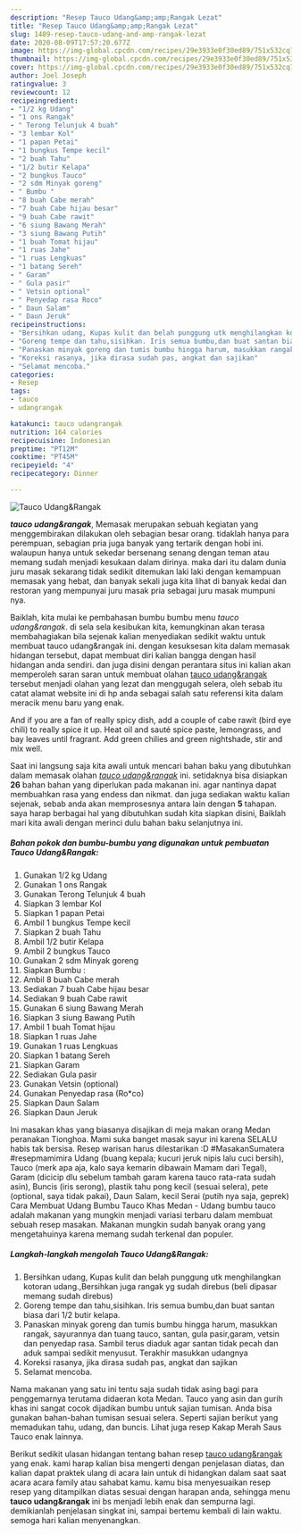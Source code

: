 ```yaml
---
description: "Resep Tauco Udang&amp;amp;Rangak Lezat"
title: "Resep Tauco Udang&amp;amp;Rangak Lezat"
slug: 1489-resep-tauco-udang-and-amp-rangak-lezat
date: 2020-08-09T17:57:20.677Z
image: https://img-global.cpcdn.com/recipes/29e3933e0f30ed89/751x532cq70/tauco-udangrangak-foto-resep-utama.jpg
thumbnail: https://img-global.cpcdn.com/recipes/29e3933e0f30ed89/751x532cq70/tauco-udangrangak-foto-resep-utama.jpg
cover: https://img-global.cpcdn.com/recipes/29e3933e0f30ed89/751x532cq70/tauco-udangrangak-foto-resep-utama.jpg
author: Joel Joseph
ratingvalue: 3
reviewcount: 12
recipeingredient:
- "1/2 kg Udang"
- "1 ons Rangak"
- " Terong Telunjuk 4 buah"
- "3 lembar Kol"
- "1 papan Petai"
- "1 bungkus Tempe kecil"
- "2 buah Tahu"
- "1/2 butir Kelapa"
- "2 bungkus Tauco"
- "2 sdm Minyak goreng"
- " Bumbu "
- "8 buah Cabe merah"
- "7 buah Cabe hijau besar"
- "9 buah Cabe rawit"
- "6 siung Bawang Merah"
- "3 siung Bawang Putih"
- "1 buah Tomat hijau"
- "1 ruas Jahe"
- "1 ruas Lengkuas"
- "1 batang Sereh"
- " Garam"
- " Gula pasir"
- " Vetsin optional"
- " Penyedap rasa Roco"
- " Daun Salam"
- " Daun Jeruk"
recipeinstructions:
- "Bersihkan udang, Kupas kulit dan belah punggung utk menghilangkan kotoran udang.,Bersihkan juga rangak yg sudah direbus (beli dipasar memang sudah direbus)"
- "Goreng tempe dan tahu,sisihkan. Iris semua bumbu,dan buat santan biasa dari 1/2 butir kelapa."
- "Panaskan minyak goreng dan tumis bumbu hingga harum, masukkan rangak, sayurannya dan tuang tauco, santan, gula pasir,garam, vetsin dan penyedap rasa. Sambil terus diaduk agar santan tidak pecah dan aduk sampai sedikit menyusut. Terakhir masukkan udangnya"
- "Koreksi rasanya, jika dirasa sudah pas, angkat dan sajikan"
- "Selamat mencoba."
categories:
- Resep
tags:
- tauco
- udangrangak

katakunci: tauco udangrangak 
nutrition: 164 calories
recipecuisine: Indonesian
preptime: "PT12M"
cooktime: "PT45M"
recipeyield: "4"
recipecategory: Dinner

---
```



![Tauco Udang&amp;Rangak](https://img-global.cpcdn.com/recipes/29e3933e0f30ed89/751x532cq70/tauco-udangrangak-foto-resep-utama.jpg)

<b><i>tauco udang&amp;rangak</i></b>, Memasak merupakan sebuah kegiatan yang menggembirakan dilakukan oleh sebagian besar orang. tidaklah hanya para perempuan, sebagian pria juga banyak yang tertarik dengan hobi ini. walaupun hanya untuk sekedar bersenang senang dengan teman atau memang sudah menjadi kesukaan dalam dirinya. maka dari itu dalam dunia juru masak sekarang tidak sedikit ditemukan laki laki dengan kemampuan memasak yang hebat, dan banyak sekali juga kita lihat di banyak kedai dan restoran yang mempunyai juru masak pria sebagai juru masak mumpuni nya.

Baiklah, kita mulai ke pembahasan bumbu bumbu menu <i>tauco udang&amp;rangak</i>. di sela sela kesibukan kita, kemungkinan akan terasa membahagiakan bila sejenak kalian menyediakan sedikit waktu untuk membuat tauco udang&amp;rangak ini. dengan kesuksesan kita dalam memasak hidangan tersebut, dapat membuat diri kalian bangga dengan hasil hidangan anda sendiri. dan juga disini dengan perantara situs ini kalian akan memperoleh saran saran untuk membuat olahan <u>tauco udang&amp;rangak</u> tersebut menjadi olahan yang lezat dan menggugah selera, oleh sebab itu catat alamat website ini di hp anda sebagai salah satu referensi kita dalam meracik menu baru yang enak.

And if you are a fan of really spicy dish, add a couple of cabe rawit (bird eye chili) to really spice it up. Heat oil and sauté spice paste, lemongrass, and bay leaves until fragrant. Add green chilies and green nightshade, stir and mix well.


Saat ini langsung saja kita awali untuk mencari bahan baku yang dibutuhkan dalam memasak olahan <u><i>tauco udang&amp;rangak</i></u> ini. setidaknya bisa disiapkan <b>26</b> bahan bahan yang diperlukan pada makanan ini. agar nantinya dapat membuahkan rasa yang endess dan nikmat. dan juga sediakan waktu kalian sejenak, sebab anda akan memprosesnya antara lain dengan <b>5</b> tahapan. saya harap berbagai hal yang dibutuhkan sudah kita siapkan disini, Baiklah mari kita awali dengan merinci dulu bahan baku selanjutnya ini.

<!--inarticleads1-->

##### Bahan pokok dan bumbu-bumbu yang digunakan untuk pembuatan Tauco Udang&amp;Rangak:

1. Gunakan 1/2 kg Udang
1. Gunakan 1 ons Rangak
1. Gunakan  Terong Telunjuk 4 buah
1. Siapkan 3 lembar Kol
1. Siapkan 1 papan Petai
1. Ambil 1 bungkus Tempe kecil
1. Siapkan 2 buah Tahu
1. Ambil 1/2 butir Kelapa
1. Ambil 2 bungkus Tauco
1. Gunakan 2 sdm Minyak goreng
1. Siapkan  Bumbu :
1. Ambil 8 buah Cabe merah
1. Sediakan 7 buah Cabe hijau besar
1. Sediakan 9 buah Cabe rawit
1. Gunakan 6 siung Bawang Merah
1. Siapkan 3 siung Bawang Putih
1. Ambil 1 buah Tomat hijau
1. Siapkan 1 ruas Jahe
1. Gunakan 1 ruas Lengkuas
1. Siapkan 1 batang Sereh
1. Siapkan  Garam
1. Sediakan  Gula pasir
1. Gunakan  Vetsin (optional)
1. Gunakan  Penyedap rasa (Ro*co)
1. Siapkan  Daun Salam
1. Siapkan  Daun Jeruk


Ini masakan khas yang biasanya disajikan di meja makan orang Medan peranakan Tionghoa. Mami suka banget masak sayur ini karena SELALU habis tak bersisa. Resep warisan harus dilestarikan :D #MasakanSumatera #resepmamimira Udang (buang kepala; kucuri jeruk nipis lalu cuci bersih), Tauco (merk apa aja, kalo saya kemarin dibawain Mamam dari Tegal), Garam (dicicip dlu sebelum tambah garam karena tauco rata-rata sudah asin), Buncis (iris serong), plastik tahu pong kecil (sesuai selera), pete (optional, saya tidak pakai), Daun Salam, kecil Serai (putih nya saja, geprek) Cara Membuat Udang Bumbu Tauco Khas Medan - Udang bumbu tauco adalah makanan yang mungkin menjadi variasi terbaru dalam membuat sebuah resep masakan. Makanan mungkin sudah banyak orang yang mengetahuinya karena memang sudah terkenal dan populer. 

<!--inarticleads2-->

##### Langkah-langkah mengolah Tauco Udang&amp;Rangak:

1. Bersihkan udang, Kupas kulit dan belah punggung utk menghilangkan kotoran udang.,Bersihkan juga rangak yg sudah direbus (beli dipasar memang sudah direbus)
1. Goreng tempe dan tahu,sisihkan. Iris semua bumbu,dan buat santan biasa dari 1/2 butir kelapa.
1. Panaskan minyak goreng dan tumis bumbu hingga harum, masukkan rangak, sayurannya dan tuang tauco, santan, gula pasir,garam, vetsin dan penyedap rasa. Sambil terus diaduk agar santan tidak pecah dan aduk sampai sedikit menyusut. Terakhir masukkan udangnya
1. Koreksi rasanya, jika dirasa sudah pas, angkat dan sajikan
1. Selamat mencoba.


Nama makanan yang satu ini tentu saja sudah tidak asing bagi para penggemarnya terutama didaeran kota Medan. Tauco yang asin dan gurih khas ini sangat cocok dijadikan bumbu untuk sajian tumisan. Anda bisa gunakan bahan-bahan tumisan sesuai selera. Seperti sajian berikut yang memadukan tahu, udang, dan buncis. Lihat juga resep Kakap Merah Saus Tauco enak lainnya. 

Berikut sedikit ulasan hidangan tentang bahan resep <u>tauco udang&amp;rangak</u> yang enak. kami harap kalian bisa mengerti dengan penjelasan diatas, dan kalian dapat praktek ulang di acara lain untuk di hidangkan dalam saat saat acara acara family atau sahabat kamu. kamu bisa menyesuaikan resep resep yang ditampilkan diatas sesuai dengan harapan anda, sehingga menu <b>tauco udang&amp;rangak</b> ini bs menjadi lebih enak dan sempurna lagi. demikianlah penjelasan singkat ini, sampai bertemu kembali di lain waktu. semoga hari kalian menyenangkan.
